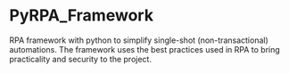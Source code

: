 # PyRPA_Framework
RPA framework with python to simplify single-shot (non-transactional) automations. The framework uses the best practices used in RPA to bring practicality and security to the project.
